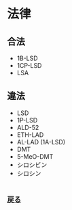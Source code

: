 # 法律


## 合法
  - 1B-LSD
  - 1CP-LSD
  - LSA

## 違法
  - LSD
  - 1P-LSD
  - ALD-52
  - ETH-LAD
  - AL-LAD (1A-LSD)
  - DMT
  - 5-MeO-DMT
  - シロシビン
  - シロシン


#
### [戻る](main.md)